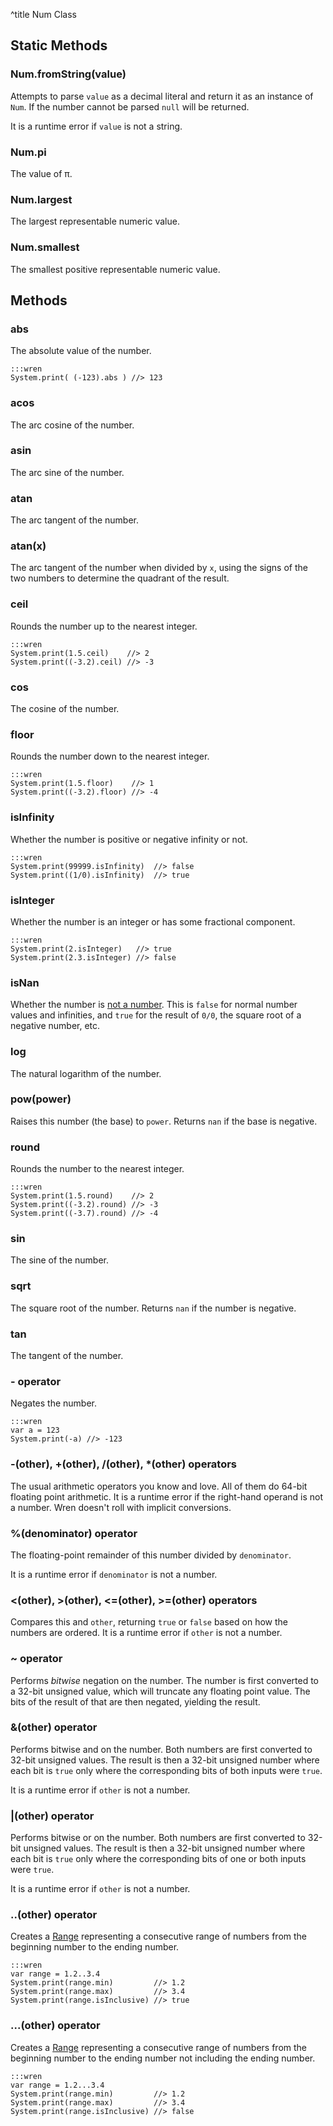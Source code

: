 ^title Num Class

## Static Methods

### Num.**fromString**(value)

Attempts to parse `value` as a decimal literal and return it as an instance of
`Num`. If the number cannot be parsed `null` will be returned.

It is a runtime error if `value` is not a string.

### Num.**pi**

The value of &pi;.

### Num.**largest**

The largest representable numeric value.

### Num.**smallest**

The smallest positive representable numeric value.

## Methods

### **abs**

The absolute value of the number.

    :::wren
    System.print( (-123).abs ) //> 123

### **acos**

The arc cosine of the number.

### **asin**

The arc sine of the number.

### **atan**

The arc tangent of the number.

### **atan**(x)

The arc tangent of the number when divided by `x`, using the signs of the two
numbers to determine the quadrant of the result.

### **ceil**

Rounds the number up to the nearest integer.

    :::wren
    System.print(1.5.ceil)    //> 2
    System.print((-3.2).ceil) //> -3

### **cos**

The cosine of the number.

### **floor**

Rounds the number down to the nearest integer.

    :::wren
    System.print(1.5.floor)    //> 1
    System.print((-3.2).floor) //> -4

### **isInfinity**

Whether the number is positive or negative infinity or not.

    :::wren
    System.print(99999.isInfinity)  //> false
    System.print((1/0).isInfinity)  //> true

### **isInteger**

Whether the number is an integer or has some fractional component.

    :::wren
    System.print(2.isInteger)   //> true
    System.print(2.3.isInteger) //> false

### **isNan**

Whether the number is [not a number](http://en.wikipedia.org/wiki/NaN). This is
`false` for normal number values and infinities, and `true` for the result of
`0/0`, the square root of a negative number, etc.

### **log**

The natural logarithm of the number.

### **pow**(power)

Raises this number (the base) to `power`. Returns `nan` if the base is negative.

### **round**

Rounds the number to the nearest integer.

    :::wren
    System.print(1.5.round)    //> 2
    System.print((-3.2).round) //> -3
    System.print((-3.7).round) //> -4

### **sin**

The sine of the number.

### **sqrt**

The square root of the number. Returns `nan` if the number is negative.

### **tan**

The tangent of the number.

### **-** operator

Negates the number.

    :::wren
    var a = 123
    System.print(-a) //> -123

### **-**(other), **+**(other), **/**(other), **\***(other) operators

The usual arithmetic operators you know and love. All of them do 64-bit
floating point arithmetic. It is a runtime error if the right-hand operand is
not a number. Wren doesn't roll with implicit conversions.

### **%**(denominator) operator

The floating-point remainder of this number divided by `denominator`.

It is a runtime error if `denominator` is not a number.

### **&lt;**(other), **&gt;**(other), **&lt;=**(other), **&gt;=**(other) operators

Compares this and `other`, returning `true` or `false` based on how the numbers
are ordered. It is a runtime error if `other` is not a number.

### **~** operator

Performs *bitwise* negation on the number. The number is first converted to a
32-bit unsigned value, which will truncate any floating point value. The bits
of the result of that are then negated, yielding the result.

### **&**(other) operator

Performs bitwise and on the number. Both numbers are first converted to 32-bit
unsigned values. The result is then a 32-bit unsigned number where each bit is
`true` only where the corresponding bits of both inputs were `true`.

It is a runtime error if `other` is not a number.

### **|**(other) operator

Performs bitwise or on the number. Both numbers are first converted to 32-bit
unsigned values. The result is then a 32-bit unsigned number where each bit is
`true` only where the corresponding bits of one or both inputs were `true`.

It is a runtime error if `other` is not a number.

### **..**(other) operator

Creates a [Range](range.html) representing a consecutive range of numbers
from the beginning number to the ending number.

    :::wren
    var range = 1.2..3.4
    System.print(range.min)         //> 1.2
    System.print(range.max)         //> 3.4
    System.print(range.isInclusive) //> true

### **...**(other) operator

Creates a [Range](range.html) representing a consecutive range of numbers
from the beginning number to the ending number not including the ending number.

    :::wren
    var range = 1.2...3.4
    System.print(range.min)         //> 1.2
    System.print(range.max)         //> 3.4
    System.print(range.isInclusive) //> false
